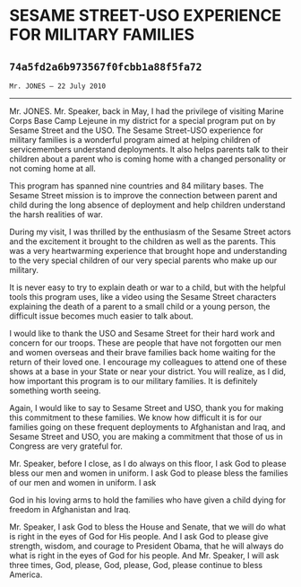 # SESAME STREET-USO EXPERIENCE FOR MILITARY FAMILIES
## `74a5fd2a6b973567f0fcbb1a88f5fa72`
`Mr. JONES — 22 July 2010`

---


Mr. JONES. Mr. Speaker, back in May, I had the privilege of visiting 
Marine Corps Base Camp Lejeune in my district for a special program put 
on by Sesame Street and the USO. The Sesame Street-USO experience for 
military families is a wonderful program aimed at helping children of 
servicemembers understand deployments. It also helps parents talk to 
their children about a parent who is coming home with a changed 
personality or not coming home at all.

This program has spanned nine countries and 84 military bases. The 
Sesame Street mission is to improve the connection between parent and 
child during the long absence of deployment and help children 
understand the harsh realities of war.

During my visit, I was thrilled by the enthusiasm of the Sesame 
Street actors and the excitement it brought to the children as well as 
the parents. This was a very heartwarming experience that brought hope 
and understanding to the very special children of our very special 
parents who make up our military.

It is never easy to try to explain death or war to a child, but with 
the helpful tools this program uses, like a video using the Sesame 
Street characters explaining the death of a parent to a small child or 
a young person, the difficult issue becomes much easier to talk about.

I would like to thank the USO and Sesame Street for their hard work 
and concern for our troops. These are people that have not forgotten 
our men and women overseas and their brave families back home waiting 
for the return of their loved one. I encourage my colleagues to attend 
one of these shows at a base in your State or near your district. You 
will realize, as I did, how important this program is to our military 
families. It is definitely something worth seeing.

Again, I would like to say to Sesame Street and USO, thank you for 
making this commitment to these families. We know how difficult it is 
for our families going on these frequent deployments to Afghanistan and 
Iraq, and Sesame Street and USO, you are making a commitment that those 
of us in Congress are very grateful for.

Mr. Speaker, before I close, as I do always on this floor, I ask God 
to please bless our men and women in uniform. I ask God to please bless 
the families of our men and women in uniform. I ask


God in his loving arms to hold the families who have given a child 
dying for freedom in Afghanistan and Iraq.

Mr. Speaker, I ask God to bless the House and Senate, that we will do 
what is right in the eyes of God for His people. And I ask God to 
please give strength, wisdom, and courage to President Obama, that he 
will always do what is right in the eyes of God for his people. And Mr. 
Speaker, I will ask three times, God, please, God, please, God, please 
continue to bless America.
